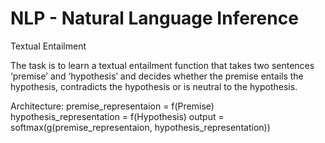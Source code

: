 # NLP - Natural Language Inference


Textual Entailment

The task is to learn a textual entailment function that takes two sentences ‘premise’ and ‘hypothesis’ and decides whether the premise entails the hypothesis, contradicts the hypothesis or is neutral to the hypothesis.

Architecture:
premise_representaion = f(Premise)
hypothesis_representation = f(Hypothesis)
output = softmax(g(premise_representaion, hypothesis_representation))

